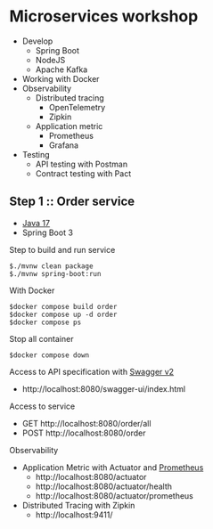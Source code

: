 # Microservices workshop
* Develop
  * Spring Boot
  * NodeJS
  * Apache Kafka
* Working with Docker
* Observability
  * Distributed tracing
    * OpenTelemetry
    * Zipkin
  * Application metric
    * Prometheus
    * Grafana
* Testing
  * API testing with Postman
  * Contract testing with Pact


## Step 1 :: Order service
* [Java 17](https://www.oracle.com/java/technologies/javase/jdk17-archive-downloads.html)
* Spring Boot 3


Step to build and run service
```
$./mvnw clean package
$./mvnw spring-boot:run
```

With Docker
```
$docker compose build order
$docker compose up -d order
$docker compose ps
```

Stop all container
```
$docker compose down
```

Access to API specification with [Swagger v2](https://springdoc.org/v2/)
* http://localhost:8080/swagger-ui/index.html

Access to service
* GET http://localhost:8080/order/all
* POST http://localhost:8080/order

Observability
* Application Metric with Actuator and [Prometheus](https://prometheus.io/)
  * http://localhost:8080/actuator
  * http://localhost:8080/actuator/health
  * http://localhost:8080/actuator/prometheus
* Distributed Tracing with Zipkin
  * http://localhost:9411/